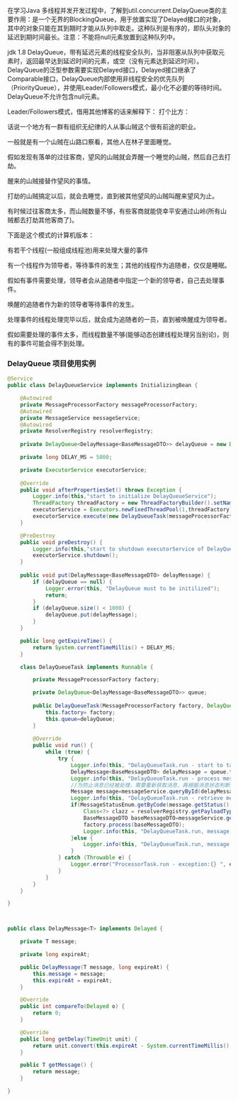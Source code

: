 在学习Java 多线程并发开发过程中，了解到util.concurrent.DelayQueue类的主要作用：是一个无界的BlockingQueue，用于放置实现了Delayed接口的对象，其中的对象只能在其到期时才能从队列中取走。这种队列是有序的，即队头对象的延迟到期时间最长。注意：不能将null元素放置到这种队列中。

jdk 1.8 DelayQueue，带有延迟元素的线程安全队列，当非阻塞从队列中获取元素时，返回最早达到延迟时间的元素，或空（没有元素达到延迟时间）。DelayQueue的泛型参数需要实现Delayed接口，Delayed接口继承了Comparable接口，DelayQueue内部使用非线程安全的优先队列（PriorityQueue），并使用Leader/Followers模式，最小化不必要的等待时间。DelayQueue不允许包含null元素。

Leader/Followers模式，借用其他博客的话来解释下：
打个比方：

话说一个地方有一群有组织无纪律的人从事山贼这个很有前途的职业。

一般就是有一个山贼在山路口察看，其他人在林子里面睡觉。

假如发现有落单的过往客商，望风的山贼就会弄醒一个睡觉的山贼，然后自己去打劫。

醒来的山贼接替作望风的事情。

打劫的山贼搞定以后，就会去睡觉，直到被其他望风的山贼叫醒来望风为止。

有时候过往客商太多，而山贼数量不够，有些客商就能侥幸平安通过山岭(所有山贼都去打劫其他客商了)。

下面是这个模式的计算机版本：

有若干个线程(一般组成线程池)用来处理大量的事件

有一个线程作为领导者，等待事件的发生；其他的线程作为追随者，仅仅是睡眠。

假如有事件需要处理，领导者会从追随者中指定一个新的领导者，自己去处理事件。

唤醒的追随者作为新的领导者等待事件的发生。

处理事件的线程处理完毕以后，就会成为追随者的一员，直到被唤醒成为领导者。

假如需要处理的事件太多，而线程数量不够(能够动态创建线程处理另当别论)，则有的事件可能会得不到处理。

### DelayQueue 项目使用实例
```java
@Service
public class DelayQueueService implements InitializingBean {

	@Autowired
	private MessageProcessorFactory messageProcessorFactory;
	@Autowired
	private MessageService messageService;
	@Autowired
	private ResolverRegistry resolverRegistry;
	
	private DelayQueue<DelayMessage<BaseMessageDTO>> delayQueue = new DelayQueue<>();

	private long DELAY_MS = 5000;

	private ExecutorService executorService;
	
	@Override
	public void afterPropertiesSet() throws Exception {
		Logger.info(this,"start to initialize DelayQueueService");
		ThreadFactory threadFactory = new ThreadFactoryBuilder().setNameFormat("delayQueue processor-%d").build();
        executorService = Executors.newFixedThreadPool(1,threadFactory);
        executorService.execute(new DelayQueueTask(messageProcessorFactory, delayQueue));
	}

	@PreDestroy
	public void preDestroy() {
		Logger.info(this,"start to shutdown executorService of DelayQueueService");
		executorService.shutdown();
	}
	
	public void put(DelayMessage<BaseMessageDTO> delayMessage) {
		if (delayQueue == null) {
			Logger.error(this, "DelayQueue must to be initilized");
			return;
		}
		if (delayQueue.size() < 1000) {
			delayQueue.put(delayMessage);
		}
	}

	public long getExpireTime() {
		return System.currentTimeMillis() + DELAY_MS;
	}

	class DelayQueueTask implements Runnable {

		private MessageProcessorFactory factory;

		private DelayQueue<DelayMessage<BaseMessageDTO>> queue;
		
		public DelayQueueTask(MessageProcessorFactory factory, DelayQueue<DelayMessage<BaseMessageDTO>> delayQueue) {
			this.factory= factory;
			this.queue=delayQueue;
		}
		
		@Override
		public void run() {
			while (true) {
				try {
					Logger.info(this, "DelayQueueTask.run - start to take messageDTO from queue");
					DelayMessage<BaseMessageDTO> delayMessage = queue.take();
					Logger.info(this, "DelayQueueTask.run - process messageDTO from delay queue:%s", delayMessage.toString());
					//为防止消息已经被处理，需要重新获取消息，再根据消息状态判断是否需要处理
					Message message=messageService.queryById(delayMessage.getMessage().getId(), delayMessage.getMessage().getPartitionKey());
					Logger.info(this, "DelayQueueTask.run - retrieve message from database:%s", message.toString());
					if(MessageStatusEnum.getByCode(message.getStatus()).isRetriable()) {
						Class<?> clazz = resolverRegistry.getPayloadType(TradeTypeEnum.valueOfCode(message.getTradeType()), ProductCategoryEnum.valueOfCode(message.getProdCategory()));
						BaseMessageDTO baseMessageDTO=messageService.getMessageDTO(message, clazz);
						factory.process(baseMessageDTO);
						Logger.info(this, "DelayQueueTask.run, message was successfully processed :%s", delayMessage.getMessage().toString());
					}else {
						Logger.info(this, "DelayQueueTask.run, message have been handled by other thread :%s", delayMessage.getMessage().toString());
					}
				} catch (Throwable e) {
					Logger.error("ProcessorTask.run - exception:{} ", e.getMessage());
				}
			}
		}
	}

}
```
```java


public class DelayMessage<T> implements Delayed {

	private T message;

	private long expireAt;

	public DelayMessage(T message, long expireAt) {
		this.message = message;
		this.expireAt = expireAt;
	}

	@Override
	public int compareTo(Delayed o) {
		return 0;
	}

	@Override
	public long getDelay(TimeUnit unit) {
		return unit.convert(this.expireAt - System.currentTimeMillis(), TimeUnit.MILLISECONDS);
	}

	public T getMessage() {
		return message;
	}

}
```
